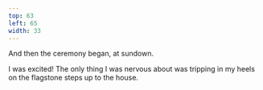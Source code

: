 ```yaml
---
top: 63
left: 65
width: 33
---
```

And then the ceremony began, at sundown.

<span class="voice--teresa">
I was excited!
The only thing I was nervous about was tripping in my heels
on the flagstone steps up to the house.
</span>

